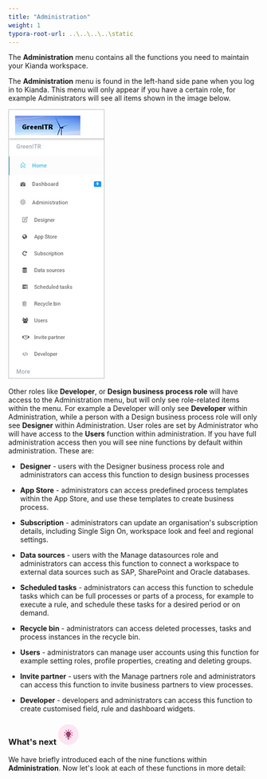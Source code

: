 ```yaml
---
title: "Administration"
weight: 1
typora-root-url: ..\..\..\..\static
---
```


The **Administration** menu contains all the functions you need to maintain your Kianda workspace.

The **Administration** menu is found in the left-hand side pane when you log in to Kianda. This menu will only appear if you have a certain role, for example Administrators will see all items shown in the image below.

![Administration menu](/images/admin-view.jpg)

Other roles like **Developer**, or **Design business process role** will have access to the Administration menu, but will only see role-related items within the menu. For example a Developer will only see **Developer** within Administration, while a person with a Design business process role will only see **Designer** within Administration. User roles are set by Administrator who will have access to the **Users** function within administration. If you have full administration access then you will see nine functions by default within administration. These are:

- **Designer** - users with the Designer business process role and administrators can access this function to design business processes

- **App Store** - administrators can access predefined process templates within the App Store, and use these templates to create business process.

- **Subscription** - administrators can update an organisation's subscription details, including Single Sign On, workspace look and feel and regional settings.

- **Data sources** - users with the Manage datasources role and administrators can access this function to connect a workspace to external data sources such as SAP, SharePoint and Oracle databases.

- **Scheduled tasks** - administrators can access this function to schedule tasks which can be full processes or parts of a process, for example to execute a rule, and schedule these tasks for a desired period or on demand.

- **Recycle bin** - administrators can access deleted processes, tasks and process instances in the recycle bin.

- **Users** - administrators can manage user accounts using this function for example setting roles, profile properties, creating and deleting groups.

- **Invite partner** - users with the Manage partners role and administrators can access this function to invite business partners to view processes. 

- **Developer** - developers and administrators can access this function to create customised field, rule and dashboard widgets.

  

### What's next  ![Idea icon](/images/18.png) ###

We have briefly introduced each of the nine functions within **Administration**. Now let's look at each of these functions in more detail: